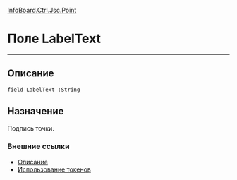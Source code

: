 ﻿---
Link: InfoBoard.Ctrl.Jsc.Point.@LabelText
---

<!---  Навигация
[Имя проекта](#) :
-->
[InfoBoard.Ctrl.Jsc.Point](Default)

# Поле LabelText
---

## Описание

    field LabelText :String

<!--
## Аргументы{#Args}

### Аргумент1

Описание аргумента 1
-->

## Назначение

Подпись точки.

### Внешние ссылки
* [Описание](https://jscharting.com/Documentation/index.htm#node=Home.API.json.Types.label)
* [Использование токенов](https://jscharting.com/Documentation/index.htm#node=Tutorials.tokenReference)

<!--
## Пример

    LabelText...
-->

